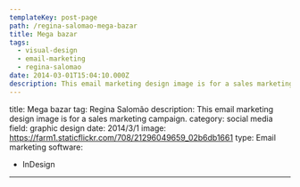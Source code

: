 ```yaml
---
templateKey: post-page
path: /regina-salomao-mega-bazar
title: Mega bazar
tags:
  - visual-design
  - email-marketing
  - regina-salomao
date: 2014-03-01T15:04:10.000Z
description: This email marketing design image is for a sales marketing campaign.
---
```


title: Mega bazar
tag: Regina Salomão
description: This email marketing design image is for a sales marketing campaign.
category: social media
field: graphic design
date: 2014/3/1
image: https://farm1.staticflickr.com/708/21296049659_02b6db1661
type: Email marketing
software:
- InDesign
---
